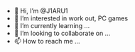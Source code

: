 - 👋 Hi, I’m @J1ARU1
- 👀 I’m interested in work out, PC games
- 🌱 I’m currently learning ...
- 💞️ I’m looking to collaborate on ...
- 📫 How to reach me ...

<!---
J1ARU1/J1ARU1 is a ✨ special ✨ repository because its `README.md` (this file) appears on your GitHub profile.
You can click the Preview link to take a look at your changes.
--->
